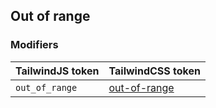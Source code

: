 ## Out of range


### Modifiers

| TailwindJS token | TailwindCSS token |
| ----- | ----- |
| `out_of_range` | [out-of-range](https://tailwindcss.com/docs/hover-focus-and-other-states#out-of-range) |